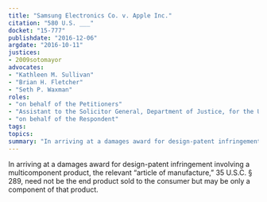 ```yaml
---
title: "Samsung Electronics Co. v. Apple Inc."
citation: "580 U.S. ___"
docket: "15-777"
publishdate: "2016-12-06"
argdate: "2016-10-11"
justices:
- 2009sotomayor
advocates:
- "Kathleen M. Sullivan"
- "Brian H. Fletcher"
- "Seth P. Waxman"
roles:
- "on behalf of the Petitioners"
- "Assistant to the Solicitor General, Department of Justice, for the United States, as amicus curiae, supporting neither party"
- "on behalf of the Respondent"
tags:
topics:
summary: "In arriving at a damages award for design-patent infringement involving a multicomponent product, the relevant “article of manufacture,” 35 U.S.C. § 289, need not be the end product sold to the consumer but may be only a component of that product."
---
```

In arriving at a damages award for design-patent infringement involving a multicomponent product, the relevant “article of manufacture,” 35 U.S.C. § 289, need not be the end product sold to the consumer but may be only a component of that product.

